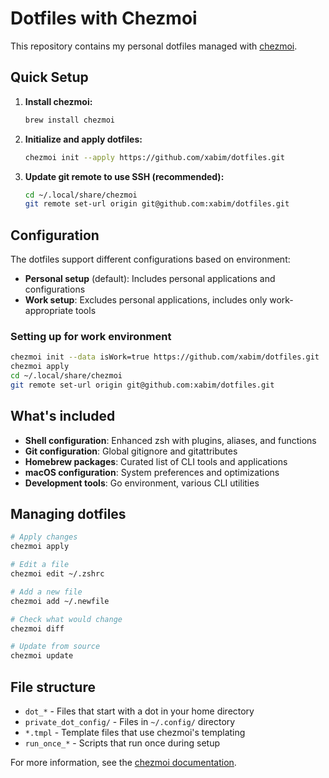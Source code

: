 # Dotfiles with Chezmoi

This repository contains my personal dotfiles managed with [chezmoi](https://www.chezmoi.io/).

## Quick Setup

1. **Install chezmoi:**
   ```bash
   brew install chezmoi
   ```

2. **Initialize and apply dotfiles:**
   ```bash
   chezmoi init --apply https://github.com/xabim/dotfiles.git
   ```

3. **Update git remote to use SSH (recommended):**
   ```bash
   cd ~/.local/share/chezmoi
   git remote set-url origin git@github.com:xabim/dotfiles.git
   ```

## Configuration

The dotfiles support different configurations based on environment:

- **Personal setup** (default): Includes personal applications and configurations
- **Work setup**: Excludes personal applications, includes only work-appropriate tools

### Setting up for work environment

```bash
chezmoi init --data isWork=true https://github.com/xabim/dotfiles.git
chezmoi apply
cd ~/.local/share/chezmoi
git remote set-url origin git@github.com:xabim/dotfiles.git
```

## What's included

- **Shell configuration**: Enhanced zsh with plugins, aliases, and functions
- **Git configuration**: Global gitignore and gitattributes
- **Homebrew packages**: Curated list of CLI tools and applications
- **macOS configuration**: System preferences and optimizations
- **Development tools**: Go environment, various CLI utilities

## Managing dotfiles

```bash
# Apply changes
chezmoi apply

# Edit a file
chezmoi edit ~/.zshrc

# Add a new file
chezmoi add ~/.newfile

# Check what would change
chezmoi diff

# Update from source
chezmoi update
```

## File structure

- `dot_*` - Files that start with a dot in your home directory
- `private_dot_config/` - Files in `~/.config/` directory
- `*.tmpl` - Template files that use chezmoi's templating
- `run_once_*` - Scripts that run once during setup

For more information, see the [chezmoi documentation](https://www.chezmoi.io/).